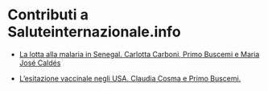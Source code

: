 # Contributi a Saluteinternazionale.info

- [La lotta alla malaria in Senegal. Carlotta Carboni, Primo Buscemi e Maria José Caldés](https://www.saluteinternazionale.info/2022/01/lesitazione-vaccinale-negli-usa/)

- [L’esitazione vaccinale negli USA. Claudia Cosma e Primo Buscemi.](https://www.saluteinternazionale.info/2022/01/lesitazione-vaccinale-negli-usa/)
